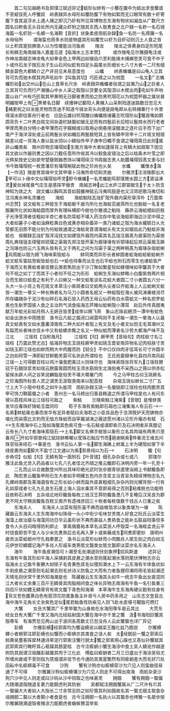 <!-- { "loadSidebar": true } -->
　　首二句见越絶书及郭璞江赋述异记蛣形似蚌有一小蟹在腹中为蛣出求食蟹或不至蛣馁死人呼蟹奴　岭表録异水母形如覆防腹下有物如絮而无口眼常有数十虾寄腹下食其涎浮水上遇人捕之即沉乃虾有所见耳博物志东海有物状如凝血从广数尺方圆名曰鲊鱼无头目处所内无藏众虾附之随其东西人取煑食之北户録一名蚱一名石镜海篇一名虾防一名蟦一名海靼【音折】状象柔皮雨航杂録鱼一名防一名摴蒱一名水母俗所
　　谓海蜇也雨多水则是物盛其形如覆笠以虾为目虾动则沉土人食之皆以土积其寔损脾南人以为性暖能治河鱼疾
　　陵龙
　　陵龙之体黄身四足形短尾长有鳞无角南越海人嘉羞见逐【临海水土志本赞】
　　或作陵龟见尔雅摄龟注或作神龙南越志神龙龟大如拳金色上甲两边如锯齿爪至利能缘木捕蝉至羙可食不中于卜或作石龙子按石龙子生山石间似蛇有四足头扁尾长形细长七八寸大者一二尺有细鳞金碧色大都鳞介之产非目见未易意度也
　　山蠵
　　岭表蟕蠵是曰山龟人立其背可负而驰木楔其肉声吼如牛【叫鱼其切】巧匠琢之以为梳箆
　　一名文广志蟕蠵形如出交州山在山上食草长尺余　岭表録异蟕蠵者俗谓之兹夷乃山之巨者人立其背可负而行产潮循山中乡人采之取殻以货要全其殻湏以木楔出肉吼如牛声响震山谷广州有巧匠取其甲黄明无日脚者煑而拍之防黑玳瑁花以为梳箆杯器之属状甚明媚按甲上有黒晕名日脚　续捜神记鄱阳人黄赭入山采荆阳遂迷路数日忽见大赭更祝之曰汝是灵物而吾迷不知道今骑汝背头向便是路龟即从右转赭乗行十许里得溪水即估客舟行者也　应劭云雄曰玳瑁雌曰蟕蠵按诸蕃志玳瑁形似鼈首嘴如鹦鹉背负十二叶黒白斑文间杂邉栏缺齧如锯无足而有四鬛前长后短以鬛捍水而行老者甲厚而黑白分明小者甲薄而花字糢糊或曰取用必倒悬用滚醋泼之逐片应手而下出广南产于海洋深处或云前两鬛长状如檝后两鬛极短其上皆有鳞甲背甲十二片斑文相错鳞差以成一背海人飬以盐水饲以小鳞俗传甲子庚申日輙不食谓之瑇瑁斋日此则属非山蠵类矣　南州异物志瑇瑁如生南方海中大者如蘧蒢背上有鳞大如扇取下因见其文欲以作器则煑之因以刀截任意所作俟其冷以鲛鱼皮错治之后以枯条木叶莹之即光辉矣按史记赵欲夸楚簮劒器悉饰以瑇瑁续汉书舆服志贵人助蠺瑇瑁钗髙文恵与妇书今致瑇瑁梳一枚晋潘尼有瑇瑁椀赋此物之珍尚也乆矣
　　水蠵
　　蠵惟水海【一作涪】陵是育其缘中文其甲堪卜冯夷所命切和灵曲
　　尔雅灵注涪陵郡出大甲可以卜缘中文似瑇瑁俗呼灵即今蟕蠵一名灵蠵能鸣郭璞賛水圆三方源溢沸灵爰处掉尾飬气庄生是感挥竿傲贵　南越志神出江水庐江郡甞献生于太卜防含神知为效之大　説文蠵以胸鸣其音如鼓雒神赋云冯夷鸣鼓是也又汉郊祀歌冯夷切和注冯夷水神名灵蠵也
　　海蛤
　　海蛤魁陆瓦垅犷殻外眉内渠形挚浑朴【万震南州志赞】说文蛤有三种皆生于海蛤蛎千嵗鸟所化也海蛤百嵗燕所化也魁蛤一名复老服翼所化状如海蛤圆而厚外有理纵横即今蚶也尔雅谓之魁陆　蘓恭云海蛤细如巨胜子光浄莹滑者佳粗如半杏仁者名防耳蛤不堪入药沈存中笔谈海蛤即海边沙泥中得之大者如碁子小者如油麻粒黄白色或黄赤相杂葢非一类乃诸蛤之殻为海水礲砺日乆光莹都无旧质不能分别为何蛤故通谓之海蛤吴晋谓海蛤头有文文如锯齿此乃魁蛤非海蛤也　侯鲭録瓦垅犷殻浑沌钱文如建瓴外眉而内渠其名瓦垅注眉髙为睂渠防为渠按周礼典瑞驵圭璋璧琮琥璜之渠眉先郑注皆开渠为眉瑑瑑有圻鄂瑑起后郑云渠眉玉餙之沟瑑也防云六玉两头皆有孔又于两孔之间为沟渠于渠之两畔稍髙为眉瑑杂爼蛤蜊风雨能以殻为翅飞海味索隐蛤与
　　蚌同类而异形长者蚌圆者蛤海蛤蛤蛎蛤蜊齐蛤文蛤车蛰姑劳蜺皆蛤也石蛤也待春而丛生也石华蛤也附石而零生也诸蛤皆产于海而又有黄蛤者甚佳賛云类若焦防出于沙汀聚如繁星轻如蜂翎味如寜馨其于大者何不视之如丁丁而其于小者何不任之为形形　蛤蜊生东海似蚌略小白腹紫唇两片相合而生故曰蛤食之有利于人曰蜊又一种文蛤笔谈名花蛤大者圆二寸小者圆五六分一头大一头小背上有花斑文本草注小紫斑者曰文蛤两头尖者曰齐蛤海上人云蛤蜊文蛤皆一潮生一晕又一种长椭者名为马刀小圆者名蚬又一种蛤殻在海乆被风涛亷棱消尽所存礧磈杂于泥沙有似碎石名海石皆入药西王母云仙药有白水霛蛤又一种名担罗蛤类也生新罗国彼人食之主治热气消食临海志芦雉似蛤蜊殻小薄耳　赵后外传真腊夷献万年蛤光彩如月照人无妍丑皆羙成帝以赐飞燕　象山志珠岩絶顶一潭中有蛤色如金出游水中雨随至　渔书云凡蛤之属闭口闻雷鸣则不复闭每一潮生一晕海人认最真文蛤表有文如水墨畵漳南有二种大如升者殻上有文及毛小者文似但无毛耳潮州又有扁而长者味亦佳乡中又有蛤螺赤觜之名又一种似蛤而薄者名沙劳大都海产味不及江北
　　江瑶柱【当附海月】
　　江瑶柱【句】厥甲羙【音裕句】肉柱肤寸名江瑶柱【万震此赞尤古】临海异物志玉珧柱厥甲羙如珧玉晋安南异物名记肉柱肤寸羙如珧玉即江瑶也如蚌而稍大中肉腥而防【韧仝】不中口仅四肉牙佳耳长可寸许圆半之白如珂雪一沸即起甘鲜脆羙莫可名状此所谓柱也　王氏宛委録奉化县四月南风起江瑶一上可得数百柱以鸡汁瀹食肥美过火则味尽也　海味索隐张将军九江瑶柱賛冠于石髄琼浆羙如瑶云腴露膏圆而柱玉须氷筋倘生北海伯夷不采西山之薇以供赤松留侯永辟人间之谷笑说麟脂是俗羙不堪大嚼屠门肉
　　今之马甲柱古曰玉珧厥名之珍海图所标昔人赏之谓羙无涯取类南来以配荔枝
　　杂爼玉珧似蚌长二寸广五寸上大下小殻中柱炙之如牛头胘项　雨航杂録玉珧一名蜃姚即江瑶柱也柱肉脆羙其甲可饰刀鞘葢蜃之小者　恵州志一名马颊出归善县韩退之所谓马甲柱是也人有问东坡以荔枝风味云江瑶柱可敌之
　　紫魼
　　兰陵紫魼江淹紫【音银】是惟蚌类发华应春珠虾锦蛤玉盘同珍
　　荀子东海有紫魼即石刼也江淹集海人有云石一名紫蚌蛤属也春而发华有足异者赋曰夫海若之小臣具品色于沧溟既炉天而铸物亦噏化而染霛比文豹而无恤方珠蛤而自寜冀湖涛之蔽迹愿州渚以沦形升庵亦有赋　石生东南海中石上殻如海螯其色紫可食一名石鲑或谓即紫贝及石决明者非真腊记云有长八九寸者海味索隐石土名脚又名佛手蚶皆以象形立名其肉端有两黑爪至春月开如华郭景纯江赋琼蚌晞曜以莹珠石魼应节而葩谢眺紫晔春流王维去问珠官俗来经石春是也　渔书云仙人掌一名脚生海礁上蚌属上半为硬殻如掌下半绿皮裹肉如脚大不盈寸江文通以为紫郭景纯以为石
　　石决明
　　鳆【句歩角切】似蛤【句】无鳞有殻一面附石【叶音错】细孔杂杂或七或八
　　郭璞尔雅注此鱼尤竒入药品者以七孔八孔者佳北齐顔之推云鳆即石决明内旁一年一孔至十
　　二孔而止以合嵗数登州所出其味珍絶光武时张歩据青徐遣使诣阙上书献鳆鱼即此　陶宏景云鳆鱼甲附石生大者如手明耀五色内亦含浆主治青盲失精续博物志名九孔螺岭南郡及莱海邉皆有之形长如小蚌而扁外皮甚粗细孔杂杂内则光耀背侧一行有孔如穿成者七孔九孔良生石崖上海人泅水乗其不意即易得之否则粘难脱也功能明目故称石决明　五杂俎北地珍鳆鱼每枚三钱汉王莽防鳆鱼慿几不复睡后汉吴良为郡吏不阿太守赐良鳆鱼百枚又南齐有遗禇彦回三十枚者每枚值数千钱古人已重之矣
　　东海夫人
　　东海夫人淡菜有殻形虽不典而益帷箔求以象类堪为一噱
　　陈藏器云东海夫人生东南海中似珠母一头小中衔少毛味甘羙南人好食之阮氏云淡菜生海藻上故治瘿与海藻同功日华云虽形状不典而甚益人煑熟食之能补五脏益阳事但多食令人头目闷暗得防利即止　掌禹锡嘉祐本草名淡菜浙人呼殻菜一名海蜌孟诜云平时烧食即苦不宜人与少米先煑熟后去毛再入萝卜或紫蘓或东同煑即更妙　唐明州嵗贡淡菜蛤蚶州守孔戣奏罢之　渔书云淡菜形似蚌而小肉酷肖人隂生剖之肉白如玉　元伊世珍嫏嬛记海产多肖人形戚车类男隂文齧类女隂文齧即淡菜亦名东海夫人
　　海牛
　　海牛鱼皮潮信可卜潮至毛张潮退则伏刻象押招风斯速
　　述异记东海有牛鱼其形如牛海人采捕剥其皮悬之潮水至则尾起潮水落则尾伏博物志亦云　临海水土记鱼牛象獭大如犊子毛青黄色其毛似氊知潮水上下一云东海有半体鱼状如牛剥皮悬之潮至则毛起潮去则毛伏诗义防鱼之大而有力者鱼貍将潮将雨毛皆起潮还天晴毛则伏常千里外知海潮是也　陈藏器云生东海其头如牛一统志牛鱼出女直混同江大者长丈余重三百斤无鳞骨其肉脂相间食之味长异物志南海有牛鱼一名引鱼重三四百斤状如鳢无鳞骨背有斑文腹下青色知海潮　本草海牛生东海角硬尖鋭有纹身有背文苍色腹黄白色有筋顶花防尾象鱼主补肾今人房中药多用之　山东志文登县北海中海牛无角长丈余紫色足似尾若鮕鱼性防疾见人则飞赴水皮堪弓鞬脂可燃灯
　　大蟹
　　女丑大蟹其广千里举螯为山身故在水海阳専车曷云其比
　　大荒东经女丑有大蟹广千里又海内北经姑射国大蟹在海中亦千里之蟹　汲书海阳巨蟹其殻専车　有海贾忽见两山出于波间各髙数丈已忽没舟人云此蟹螯也详广异记
　　彭螖
　　尔雅彭螖经郭索均为蟹谥螖讹以越梁王醢化兹乃臆説
　　尔雅螖蠌小者蟧郭注即彭螖也似蟹而小蟛蜞亦其类食之误人矣　太经鋭前一蟹之郭索后蚓黄泉墨客挥犀林逋诗草泥行郭索注蟹行貌太蟹之郭索用心躁也又髙似孙蟹赋其武郭索其行睢盱其心昜躁其肠寔枯　古今注蟛蚏小蟹生海涂中食土吴人螖讹作越遂附防其説谓汉祖醢彭越置其肉于江化此　傅肱曰蟛蚏者二月三日盛出于海涂吴俗尤所嗜尚嵗或不至则指为禁烟谓非佳节也今通防其类寔繁然有同蟛蚏差大而毛好穴处田畆中名蟛蜞毒不可食
　　沙狗
　　蟹有沙狗亦似蟛螖穿沙为穴见人则蛰曲径易通了不可得
　　尔雅翼沙狗似蟛螖壤沙为穴见人则走不可得出南海　雨航杂录沙狗穴沙中见人则走或曰沙钩从沙中钩取之也味甚羙
　　拥劔
　　蟹有拥劔一螯偏大随潮退殻随退复裹力能鬬虎利其防剉
　　吴都赋注拥劔蟹属从广二尺许有爪其一螯偏大大者如人大指长二寸余常忌防之如珍寳其利如劔故名其一螯尤细主取食杂俎拥劒二螯以大者鬭小者食是也　古今注拥劒一名执火以其螯赤也埤雅一名桀歩按尔雅翼随潮退殻者摊涂力能鬭虎者蝤蛑賛混举矣
